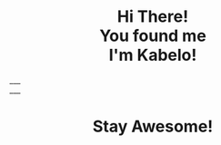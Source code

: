 <h1 align="center">Hi There! <br> You found me <br> I'm Kabelo!</h1>
___
<div align="center">
<!--<a href="https://app.daily.dev/kabelo2ka"><img src="https://api.daily.dev/devcards/3cedae84ddb04f7f91fccacb1e69c249.png?r=vlx" width="400" alt="Kabelo Tooka's Dev Card"/></a>-->
</div>
___
<h1 align="center">Stay Awesome!</h1>
